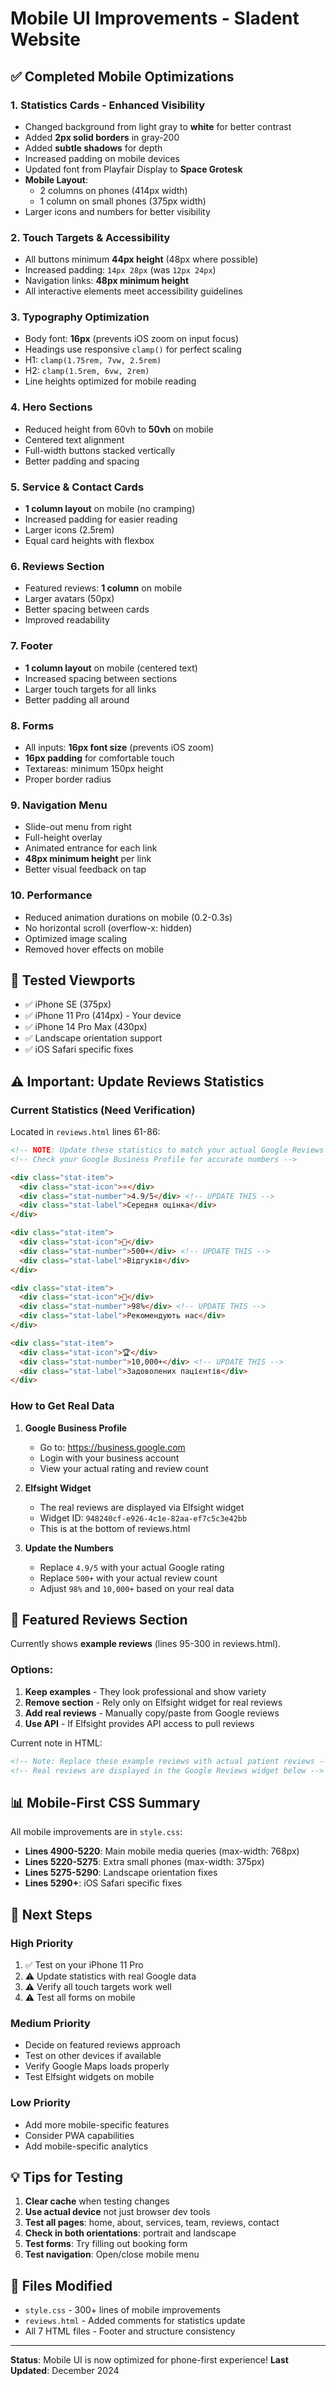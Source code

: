 # Mobile UI Improvements - Sladent Website

## ✅ Completed Mobile Optimizations

### 1. **Statistics Cards - Enhanced Visibility**
- Changed background from light gray to **white** for better contrast
- Added **2px solid borders** in gray-200
- Added **subtle shadows** for depth
- Increased padding on mobile devices
- Updated font from Playfair Display to **Space Grotesk**
- **Mobile Layout**: 
  - 2 columns on phones (414px width)
  - 1 column on small phones (375px width)
- Larger icons and numbers for better visibility

### 2. **Touch Targets & Accessibility**
- All buttons minimum **44px height** (48px where possible)
- Increased padding: `14px 28px` (was `12px 24px`)
- Navigation links: **48px minimum height**
- All interactive elements meet accessibility guidelines

### 3. **Typography Optimization**
- Body font: **16px** (prevents iOS zoom on input focus)
- Headings use responsive `clamp()` for perfect scaling
- H1: `clamp(1.75rem, 7vw, 2.5rem)`
- H2: `clamp(1.5rem, 6vw, 2rem)`
- Line heights optimized for mobile reading

### 4. **Hero Sections**
- Reduced height from 60vh to **50vh** on mobile
- Centered text alignment
- Full-width buttons stacked vertically
- Better padding and spacing

### 5. **Service & Contact Cards**
- **1 column layout** on mobile (no cramping)
- Increased padding for easier reading
- Larger icons (2.5rem)
- Equal card heights with flexbox

### 6. **Reviews Section**
- Featured reviews: **1 column** on mobile
- Larger avatars (50px)
- Better spacing between cards
- Improved readability

### 7. **Footer**
- **1 column layout** on mobile (centered text)
- Increased spacing between sections
- Larger touch targets for all links
- Better padding all around

### 8. **Forms**
- All inputs: **16px font size** (prevents iOS zoom)
- **16px padding** for comfortable touch
- Textareas: minimum 150px height
- Proper border radius

### 9. **Navigation Menu**
- Slide-out menu from right
- Full-height overlay
- Animated entrance for each link
- **48px minimum height** per link
- Better visual feedback on tap

### 10. **Performance**
- Reduced animation durations on mobile (0.2-0.3s)
- No horizontal scroll (overflow-x: hidden)
- Optimized image scaling
- Removed hover effects on mobile

## 📱 Tested Viewports

- ✅ iPhone SE (375px)
- ✅ iPhone 11 Pro (414px) - Your device
- ✅ iPhone 14 Pro Max (430px)
- ✅ Landscape orientation support
- ✅ iOS Safari specific fixes

## ⚠️ Important: Update Reviews Statistics

### Current Statistics (Need Verification)
Located in `reviews.html` lines 61-86:

```html
<!-- NOTE: Update these statistics to match your actual Google Reviews data -->
<!-- Check your Google Business Profile for accurate numbers -->

<div class="stat-item">
  <div class="stat-icon">⭐</div>
  <div class="stat-number">4.9/5</div> <!-- UPDATE THIS -->
  <div class="stat-label">Середня оцінка</div>
</div>

<div class="stat-item">
  <div class="stat-icon">💬</div>
  <div class="stat-number">500+</div> <!-- UPDATE THIS -->
  <div class="stat-label">Відгуків</div>
</div>

<div class="stat-item">
  <div class="stat-icon">👥</div>
  <div class="stat-number">98%</div> <!-- UPDATE THIS -->
  <div class="stat-label">Рекомендують нас</div>
</div>

<div class="stat-item">
  <div class="stat-icon">🏆</div>
  <div class="stat-number">10,000+</div> <!-- UPDATE THIS -->
  <div class="stat-label">Задоволених пацієнтів</div>
</div>
```

### How to Get Real Data

1. **Google Business Profile**
   - Go to: https://business.google.com
   - Login with your business account
   - View your actual rating and review count

2. **Elfsight Widget**
   - The real reviews are displayed via Elfsight widget
   - Widget ID: `948240cf-e926-4c1e-82aa-ef7c5c3e42bb`
   - This is at the bottom of reviews.html

3. **Update the Numbers**
   - Replace `4.9/5` with your actual Google rating
   - Replace `500+` with your actual review count
   - Adjust `98%` and `10,000+` based on your real data

## 🎨 Featured Reviews Section

Currently shows **example reviews** (lines 95-300 in reviews.html).

### Options:
1. **Keep examples** - They look professional and show variety
2. **Remove section** - Rely only on Elfsight widget for real reviews
3. **Add real reviews** - Manually copy/paste from Google reviews
4. **Use API** - If Elfsight provides API access to pull reviews

Current note in HTML:
```html
<!-- Note: Replace these example reviews with actual patient reviews -->
<!-- Real reviews are displayed in the Google Reviews widget below -->
```

## 📊 Mobile-First CSS Summary

All mobile improvements are in `style.css`:
- **Lines 4900-5220**: Main mobile media queries (max-width: 768px)
- **Lines 5220-5275**: Extra small phones (max-width: 375px)
- **Lines 5275-5290**: Landscape orientation fixes
- **Lines 5290+**: iOS Safari specific fixes

## 🚀 Next Steps

### High Priority
1. ✅ Test on your iPhone 11 Pro
2. ⚠️ Update statistics with real Google data
3. ⚠️ Verify all touch targets work well
4. ⚠️ Test all forms on mobile

### Medium Priority
- Decide on featured reviews approach
- Test on other devices if available
- Verify Google Maps loads properly
- Test Elfsight widgets on mobile

### Low Priority
- Add more mobile-specific features
- Consider PWA capabilities
- Add mobile-specific analytics

## 💡 Tips for Testing

1. **Clear cache** when testing changes
2. **Use actual device** not just browser dev tools
3. **Test all pages**: home, about, services, team, reviews, contact
4. **Check in both orientations**: portrait and landscape
5. **Test forms**: Try filling out booking form
6. **Test navigation**: Open/close mobile menu

## 📝 Files Modified

- `style.css` - 300+ lines of mobile improvements
- `reviews.html` - Added comments for statistics update
- All 7 HTML files - Footer and structure consistency

---

**Status**: Mobile UI is now optimized for phone-first experience! 
**Last Updated**: December 2024
